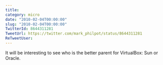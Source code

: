 ```yaml
---
title: 
category: micro
date: "2010-02-04T00:00:00"
slug: "2010-02-04T00:00:00"
TwitterId: 8644311281
TweetUrl: https://twitter.com/mark_philpot/status/8644311281
ReTweetUser: 
---
```


It will be interesting to see who is the better parent for VirtualBox: Sun or Oracle.